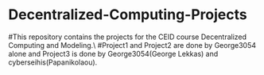 # Decentralized-Computing-Projects
#This repository contains the projects for the CEID course Decentralized Computing and Modeling.\\
#Project1 and Project2 are done by George3054 alone and Project3 is done by George3054(George Lekkas) and cyberseihis(Papanikolaou).
